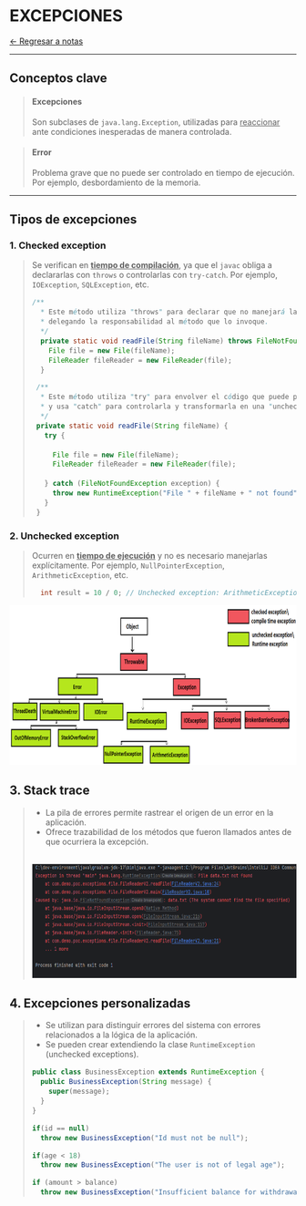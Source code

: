 # EXCEPCIONES

[← Regresar a notas](../../README.md) <br>

---

## Conceptos clave

> #### Excepciones
> Son subclases de `java.lang.Exception`, utilizadas para <u>reaccionar</u> ante condiciones inesperadas de manera controlada.

> #### Error
> Problema grave que no puede ser controlado en tiempo de ejecución. Por ejemplo, desbordamiento de la memoria.

---

## Tipos de excepciones

### 1. Checked exception
> Se verifican en **<u>tiempo de compilación</u>**, ya que el `javac` obliga a declararlas con `throws` o controlarlas con `try-catch`. 
> Por ejemplo, `IOException`, `SQLException`, etc.
> 
> ```java
> /**
>   * Este método utiliza "throws" para declarar que no manejará la "checked exception",
>   * delegando la responsabilidad al método que lo invoque.
>   */
>   private static void readFile(String fileName) throws FileNotFoundException {
>     File file = new File(fileName);
>     FileReader fileReader = new FileReader(file);
>   }
> ```
>
> ```java
>  /**
>   * Este método utiliza "try" para envolver el código que puede producir una "checked exception",
>   * y usa "catch" para controlarla y transformarla en una "unchecked exception".
>   */
>  private static void readFile(String fileName) {
>    try {
>
>      File file = new File(fileName);
>      FileReader fileReader = new FileReader(file);
>
>    } catch (FileNotFoundException exception) {
>      throw new RuntimeException("File " + fileName + " not found", exception);
>    }
>  }
> ```

### 2. Unchecked exception
> Ocurren en **<u>tiempo de ejecución</u>** y no es necesario manejarlas explícitamente.
> Por ejemplo, `NullPointerException`, `ArithmeticException`, etc.
> 
> ```java
>   int result = 10 / 0; // Unchecked exception: ArithmeticException
> ```

<img src="../resources/images/04-exceptions/exceptions.png" width="700" height="280">

## 3. Stack trace
> - La pila de errores permite rastrear el origen de un error en la aplicación.
> - Ofrece trazabilidad de los métodos que fueron llamados antes de que ocurriera la excepción.
> <br>
>
> <img src="../resources/images/04-exceptions/stack-trace.png" width="600" height="200">

## 4. Excepciones personalizadas
> - Se utilizan para distinguir errores del sistema con errores relacionados a la lógica de la aplicación.
> - Se pueden crear extendiendo la clase `RuntimeException` (unchecked exceptions).
> 
> ```java
> public class BusinessException extends RuntimeException {
>   public BusinessException(String message) {
>     super(message);
>   }
> }
> ```
>
> ```java
> if(id == null)
>   throw new BusinessException("Id must not be null");
> ```
>
> ```java
> if(age < 18)
>   throw new BusinessException("The user is not of legal age");
> ```
>
> ```java
> if (amount > balance)
>   throw new BusinessException("Insufficient balance for withdrawal.");
> ```
